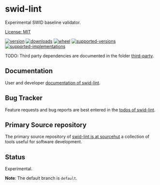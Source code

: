 # swid-lint

Experimental SWID baseline validator.

[License: MIT](https://git.sr.ht/~sthagen/swid-lint/tree/default/item/LICENSE)

[![version](https://img.shields.io/pypi/v/swid-lint.svg?style=flat)](https://pypi.python.org/pypi/swid-lint/)
[![downloads](https://pepy.tech/badge/swid-lint/month)](https://pepy.tech/project/swid-lint)
[![wheel](https://img.shields.io/pypi/wheel/swid-lint.svg?style=flat)](https://pypi.python.org/pypi/swid-lint/)
[![supported-versions](https://img.shields.io/pypi/pyversions/swid-lint.svg?style=flat)](https://pypi.python.org/pypi/swid-lint/)
[![supported-implementations](https://img.shields.io/pypi/implementation/swid-lint.svg?style=flat)](https://pypi.python.org/pypi/swid-lint/)


TODO: Third party dependencies are documented in the folder [third-party](third-party/README.md).

## Documentation

User and developer [documentation of swid-lint](https://codes.dilettant.life/docs/swid-lint).

## Bug Tracker

Feature requests and bug reports are best entered in the [todos of swid-lint](https://todo.sr.ht/~sthagen/swid-lint).

## Primary Source repository

The primary source repository of [swid-lint is at sourcehut](https://git.sr.ht/~sthagen/swid-lint)
a collection of tools useful for software development.

## Status

Experimental.

**Note**: The default branch is `default`.
